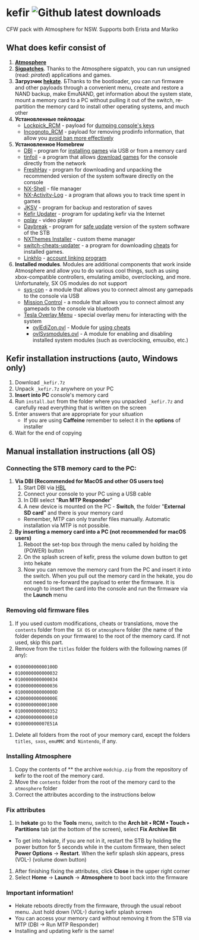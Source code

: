 # kefir ![Github latest downloads](https://img.shields.io/github/downloads/rashevskyv/kefir/total.svg)

CFW pack with Atmosphere for NSW. Supports both Erista and Mariko

## What does kefir consist of

1. **[Atmosphere](https://github.com/Atmosphere-NX/Atmosphere/releases/)**
2. **[Sigpatches](https://github.com/ITotalJustice/patches/releases)**. Thanks to the Atmosphere sigpatch, you can run unsigned (read: *pirated*) applications and games. 
3. **Загрузчик [hekate](https://github.com/CTCaer/hekate/releases/latest)**. БThanks to the bootloader, you can run firmware and other payloads through a convenient menu, create and restore a NAND backup, make EmuNAND, get information about the system state, mount a memory card to a PC without pulling it out of the switch, re-partition the memory card to install other operating systems, and much other
4. **Установленные пейлоады**:
     * [Lockpick_RCM](https://github.com/rashevskyv/Lockpick_RCM) - payload for [dumping console's keys](http://switch.customfw.xyz/backup-nand#часть-iii---дампим-ключи)
     * [Incognoto_RCM](https://github.com/jimzrt/Incognito_RCM) - payload for removing prodinfo information, that allow you [avoid ban more effectively](https://switch.customfw.xyz/block-update)
5. **Установленное Homebrew**
     * [DBI](https://github.com/rashevskyv/dbi) - program for [installing games](http://switch.customfw.xyz/games) via USB or from a memory card
     * [tinfoil](http://tinfoil.io) - a program that allows [download games](http://switch.customfw.xyz/tinfoil) for the console directly from the network
     * [FreshHay](https://github.com/devgru/FreshHay/releases) - program for downloading and unpacking the recommended version of the system software directly on the console
     * [NX-Shell](https://github.com/joel16/NX-Shell/releases/latest) - file manager
     * [NX-Activity-Log](https://github.com/tallbl0nde/NX-Activity-Log/releases/latest) - a program that allows you to track time spent in games
     * [JKSV](https://github.com/J-D-K/JKSV/releases) - program for backup and restoration of saves
     * [Kefir Updater](https://github.com/rashevskyv/kefir-updater/releases) - program for updating kefir via the Internet
     * [pplay](https://github.com/Cpasjuste/pplay/releases/latest) - video player 
     * [Daybreak](https://github.com/Atmosphere-NX/Atmosphere/tree/0.14.1/troposphere/daybreak) - program for [safe update](http://switch.customfw.xyz/update-to-latest) version of the system software of the STB
     * [NXThemes Installer](https://github.com/exelix11/SwitchThemeInjector/releases/latest) - custom theme manager
     * [switch-cheats-updater](https://github.com/HamletDuFromage/switch-cheats-updater/releases) - a program for downloading [cheats](http://switch.customfw.xyz/cheats) for installed games.
     * [Linkhlo](https://github.com/rdmrocha/linkalho) - [account linking program](http://switch.customfw.xyz/link-account)
6. **Installed modules**. Modules are additional components that work inside Atmosphere and allow you to do various cool things, such as using xbox-compatible controllers, emulating amiibo, overclocking, and more. Unfortunately, SX OS modules do not support
     * [sys-con](https://github.com/cathery/sys-con/releases/latest) - a module that allows you to connect almost any gamepads to the console via USB
     * [Mission Control](https://github.com/ndeadly/MissionControl) - a module that allows you to connect almost any gamepads to the console via bluetooth
     * [Tesla Overlay Menu](https://gbatemp.net/threads/tesla-the-nintendo-switch-overlay-menu.557362/) - special overlay menu for interacting with the system
          - [ovlEdiZon.ovl](https://gbatemp.net/threads/tesla-the-nintendo-switch-overlay-menu.557362/) - Module for [using cheats](http://switch.customfw.xyz/cheats)
          - [ovlSysmodules.ovl](https://github.com/WerWolv/ovl-sysmodules/releases) - A module for enabling and disabling installed system modules (such as overclocking, emuuibo, etc.)

## Kefir installation instructions (auto, Windows only)

1. Download `_kefir.7z`
1. Unpack `_kefir.7z` anywhere on your PC
1. **Insert into PC** console's memory card
1. Run `install.bat` from the folder where you unpacked` _kefir.7z` and carefully read everything that is written on the screen
1. Enter answers that are appropriate for your situation
    * If you are using **Caffeine** remember to select it in the **options** of installer
1. Wait for the end of copying

## Manual installation instructions (all OS)

### Connecting the STB memory card to the PC:

1. **Via DBI (Recommended for MacOS and other OS users too)**
	1. Start DBI via [HBL](http://switch.customfw.xyz/hbl)
	1. Connect your console to your PC using a USB cable
	1. In DBI select "**Run MTP Responder**"
	1. A new device is mounted on the PC - **Switch**, the folder "**External SD card**" and there is your memory card
	* Remember, MTP can only transfer files manually. Automatic installation via MTP is not possible.
1. **By inserting a memory card into a PC (not recommended for macOS users)**
	1. Reboot the set-top box through the menu called by holding the (POWER) button
	1. On the splash screen of kefir, press the volume down button to get into hekate
	1. Now you can remove the memory card from the PC and insert it into the switch. When you pull out the memory card in the hekate, you do not need to re-forward the payload to enter the firmware. It is enough to insert the card into the console and run the firmware via the **Launch** menu

### Removing old firmware files

1. If you used custom modifications, cheats or translations, move the `contents` folder from the` SX OS` or `atmosphere` folder (the name of the folder depends on your firmware) to the root of the memory card. If not used, skip this part.
1. Remove from the `titles` folder the folders with the following names (if any):
  * `010000000000100D`
  * `0100000000000032`
  * `0100000000000034`
  * `0100000000000036`
  * `010000000000000D`
  * `420000000000000E`
  * `0100000000001000`
  * `0100000000000352`
  * `4200000000000010`
  * `010000000007E51A`
1. Delete all folders from the root of your memory card, except the folders `titles`,` sxos`, `emuMMC` and` Nintendo`, if any.

### Installing Atmosphere

1. Copy the contents of ** the archive `modchip.zip` from the repository of kefir to the root of the memory card.
1. Move the `contents` folder from the root of the memory card to the` atmosphere` folder
1. Correct the attributes according to the instructions below

### Fix attributes

1. In **hekate** go to the **Tools** menu, switch to the **Arch bit • RCM • Touch • Partitions** tab (at the bottom of the screen), select **Fix Archive Bit**
* To get into hekate, if you are not in it, restart the STB by holding the power button for 5 seconds while in the custom firmware, then select **Power Options** -> **Restart**. When the kefir splash skin appears, press (VOL-) (volume down button)
1. After finishing fixing the attributes, click **Close** in the upper right corner
1. Select **Home** -> **Launch** -> **Atmosphere** to boot back into the firmware

### **Important information!**

  * Hekate reboots directly from the firmware, through the usual reboot menu. Just hold down (VOL-) during kefir splash screen
  * You can access your memory card without removing it from the STB via MTP (DBI -> Run MTP Responder)
  * Installing and updating kefir is the same!